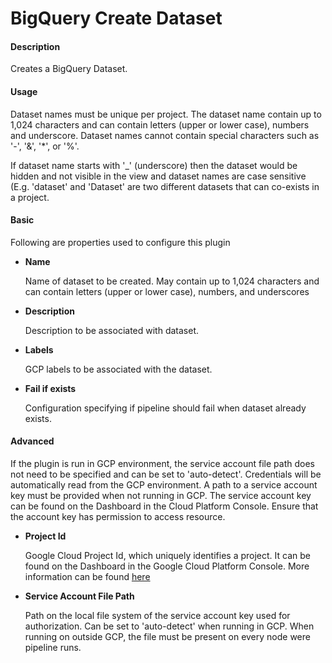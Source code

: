 # BigQuery Create Dataset

#### **Description**

Creates a BigQuery Dataset.

#### **Usage**

Dataset names must be unique per project. The dataset name contain up to 1,024 characters and can
contain letters (upper or lower case), numbers and underscore. Dataset names cannot contain special characters
such as '-', '&', '*', or '%'.

If dataset name starts with '_' (underscore) then the dataset would be hidden and not visible in
the view and dataset names are case sensitive (E.g. 'dataset' and 'Dataset' are two different
datasets that can co-exists in a project.

#### **Basic**

Following are properties used to configure this plugin

* **Name**

  Name of dataset to be created. May contain up to 1,024 characters and
  can contain letters (upper or lower case), numbers, and underscores

* **Description**

  Description to be associated with dataset.

* **Labels**

  GCP labels to be associated with the dataset.

* **Fail if exists**

  Configuration specifying if pipeline should fail when dataset already exists.

#### **Advanced**

If the plugin is run in GCP environment, the service account file path does not need to be
specified and can be set to 'auto-detect'. Credentials will be automatically read from the GCP environment.
A path to a service account key must be provided when not running in GCP. The service account
key can be found on the Dashboard in the Cloud Platform Console. Ensure that the account key has permission
to access resource.

* **Project Id**

  Google Cloud Project Id, which uniquely identifies a project.
It can be found on the Dashboard in the Google Cloud Platform Console. More information
can be found [here](https://cloud.google.com/resource-manager/docs/creating-managing-projects#identifying_projects)

* **Service Account File Path**

  Path on the local file system of the service account key used for
authorization. Can be set to 'auto-detect' when running in GCP. When running on outside GCP,
the file must be present on every node were pipeline runs.